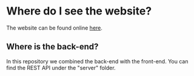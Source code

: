 # Where do I see the website?

The website can be found online [here](https://app.inkless.ro).

## Where is the back-end?

In this repository we combined the back-end with the front-end. You can find the REST API under the "server" folder.
